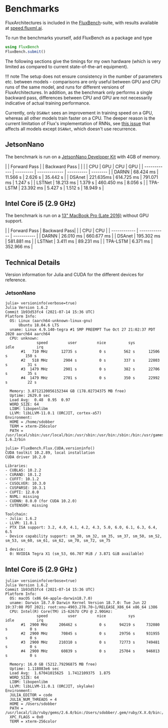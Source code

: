 # Benchmarks

FluxArchitectures is included in the [FluxBench](https://github.com/FluxML/FluxBench.jl)-suite, with results available at [speed.fluxml.ai](https://speed.fluxml.ai/). 

To run the benchmarks yourself, add FluxBench as a package and type
```julia
using FluxBench
FluxBench.submit()
```

The following sections give the timings for my own hardware (which is very limited as compared to current state-of-the-art equipment).

!!! note
    The setup does not ensure consistency in the number of parameters etc. between models - comparisons are only useful between GPU and CPU runs of the same model, and runs for different versions of FluxArchitectures. In addition, as the benchmark only performs a single backward pass, differences between CPU and GPU are not necessarily indicative of actual training performance. 

Currently, only `DSANet` sees an improvement in training speed on a GPU, whereas all other models train faster on a CPU. The deeper reason is the current limitation of Flux's implementation of RNNs, see [this issue](https://github.com/FluxML/Flux.jl/issues/1365) that affects all models except `DSANet`, which doesn't use recurrence. 


## JetsonNano

The benchmark is run on a [JetsonNano Developer Kit](https://developer.nvidia.com/embedded/jetson-nano-developer-kit) with 4GB of memory.

|          | Forward Pass |           | Backward Pass |            |
|              | CPU       | GPU           | CPU        | GPU      |
| ------------ | --------- | ------------- | ---------- | -------- | 
| DARNN        | 68.424 ms | 11.566 s      | 2.626 s    | 35.442 s |
| DSAnet       | 221.635ms | 614.725 ms    | 791.071 ms | 1.247 s  |
| LSTNet       | 18.213 ms | 1.379 s       | 460.450 ms | 8.056 s  |
| TPA-LSTM     | 23.392 ms | 5.427 s       | 1.512 s    | 18.949 s |


## Intel Core i5 (2.9 GHz)

The benchmark is run on a [13" MacBook Pro (Late 2016)](https://support.apple.com/kb/SP748?viewlocale=en_US&locale=da_DK) without GPU support.

|              | Forward Pass  | Backward Pass|
|              | CPU           | CPU         |
| ------------ | ------------- | ----------- |
| DARNN        | 26.010 ms     | 660.677 ms |
| DSAnet       | 195.302 ms    | 581.881 ms |
| LSTNet       | 3.411 ms      | 89.231 ms  |
| TPA-LSTM     | 6.371 ms      | 352.966 ms |


## Technical Details

Version information for Julia and CUDA for the different devices for reference.


### JetsonNano

```
julia> versioninfo(verbose=true)
Julia Version 1.6.2
Commit 1b93d53fc4 (2021-07-14 15:36 UTC)
Platform Info:
  OS: Linux (aarch64-unknown-linux-gnu)
      Ubuntu 18.04.6 LTS
  uname: Linux 4.9.140-tegra #1 SMP PREEMPT Tue Oct 27 21:02:37 PDT 2020 aarch64 aarch64
  CPU: unknown: 
              speed         user         nice          sys         idle          irq
       #1   710 MHz      12735 s          0 s        562 s      12506 s        150 s
       #2   518 MHz       2904 s          0 s        337 s      22803 s         31 s
       #3  1479 MHz       2901 s          0 s        382 s      22706 s         35 s
       #4  1479 MHz       2701 s          0 s        350 s      22992 s         22 s
       
  Memory: 3.8712120056152344 GB (178.02734375 MB free)
  Uptime: 2629.0 sec
  Load Avg:  0.48  0.95  0.97
  WORD_SIZE: 64
  LIBM: libopenlibm
  LLVM: libLLVM-11.0.1 (ORCJIT, cortex-a57)
Environment:
  HOME = /home/sdobber
  TERM = xterm-256color
  PATH = /usr/local/sbin:/usr/local/bin:/usr/sbin:/usr/bin:/sbin:/bin:/usr/games:/usr/local/games:/snap/bin:/home/sdobber/Programme/julia-1.6.2/bin
```

```
julia> FluxBench.Flux.CUDA.versioninfo()
CUDA toolkit 10.2.89, local installation
CUDA driver 10.2.0

Libraries: 
- CUBLAS: 10.2.2
- CURAND: 10.1.2
- CUFFT: 10.1.2
- CUSOLVER: 10.3.0
- CUSPARSE: 10.3.1
- CUPTI: 12.0.0
- NVML: missing
- CUDNN: 8.0.0 (for CUDA 10.2.0)
- CUTENSOR: missing

Toolchain:
- Julia: 1.6.2
- LLVM: 11.0.1
- PTX ISA support: 3.2, 4.0, 4.1, 4.2, 4.3, 5.0, 6.0, 6.1, 6.3, 6.4, 6.5
- Device capability support: sm_30, sm_32, sm_35, sm_37, sm_50, sm_52, sm_53, sm_60, sm_61, sm_62, sm_70, sm_72, sm_75

1 device:
  0: NVIDIA Tegra X1 (sm_53, 66.707 MiB / 3.871 GiB available)
```


## Intel Core i5 (2.9 GHz )

```
julia> versioninfo(verbose=true)
Julia Version 1.6.2
Commit 1b93d53fc4 (2021-07-14 15:36 UTC)
Platform Info:
  OS: macOS (x86_64-apple-darwin18.7.0)
  uname: Darwin 18.7.0 Darwin Kernel Version 18.7.0: Tue Jun 22 19:37:08 PDT 2021; root:xnu-4903.278.70~1/RELEASE_X86_64 x86_64 i386
  CPU: Intel(R) Core(TM) i5-6267U CPU @ 2.90GHz: 
              speed         user         nice          sys         idle          irq
       #1  2900 MHz     206462 s          0 s      94219 s     732080 s          0 s
       #2  2900 MHz      70845 s          0 s      29756 s     931955 s          0 s
       #3  2900 MHz     210310 s          0 s      72773 s     749481 s          0 s
       #4  2900 MHz      60839 s          0 s      25704 s     946013 s          0 s
       
  Memory: 16.0 GB (5212.79296875 MB free)
  Uptime: 1.118083e6 sec
  Load Avg:  1.67041015625  1.7412109375  1.875
  WORD_SIZE: 64
  LIBM: libopenlibm
  LLVM: libLLVM-11.0.1 (ORCJIT, skylake)
Environment:
  JULIA_EDITOR = code
  JULIA_NUM_THREADS = 4
  HOME = /Users/sdobber
  PATH = /usr/local/lib/ruby/gems/2.6.0/bin:/Users/sdobber/.gem/ruby/X.X.0/bin:/usr/local/opt/ruby/bin:/usr/bin:/bin:/usr/sbin:/sbin:/usr/local/bin:/Library/TeX/texbin:/opt/X11/bin
  XPC_FLAGS = 0x0
  TERM = xterm-256color
```